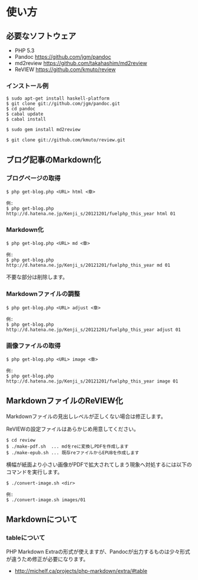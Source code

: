 # 使い方

## 必要なソフトウェア

- PHP 5.3
- Pandoc https://github.com/jgm/pandoc
- md2review https://github.com/takahashim/md2review
- ReVIEW https://github.com/kmuto/review

### インストール例

	$ sudo apt-get install haskell-platform
	$ git clone git://github.com/jgm/pandoc.git
	$ cd pandoc
	$ cabal update
	$ cabal install

	$ sudo gem install md2review

	$ git clone git://github.com/kmuto/review.git

## ブログ記事のMarkdown化

### ブログページの取得

	$ php get-blog.php <URL> html <章>

	例:
	$ php get-blog.php http://d.hatena.ne.jp/Kenji_s/20121201/fuelphp_this_year html 01

### Markdown化

	$ php get-blog.php <URL> md <章>

	例:
	$ php get-blog.php http://d.hatena.ne.jp/Kenji_s/20121201/fuelphp_this_year md 01

不要な部分は削除します。

### Markdownファイルの調整

	$ php get-blog.php <URL> adjust <章>

	例:
	$ php get-blog.php http://d.hatena.ne.jp/Kenji_s/20121201/fuelphp_this_year adjust 01

### 画像ファイルの取得

	$ php get-blog.php <URL> image <章>

	例:
	$ php get-blog.php http://d.hatena.ne.jp/Kenji_s/20121201/fuelphp_this_year image 01

## MarkdownファイルのReVIEW化

Markdownファイルの見出しレベルが正しくない場合は修正します。

ReVIEWの設定ファイルはあらかじめ用意してください。

	$ cd review
	$ ./make-pdf.sh  ... mdをreに変換しPDFを作成します
	$ ./make-epub.sh ... 既存reファイルからEPUBを作成します

横幅が紙面より小さい画像がPDFで拡大されてしまう現象へ対処するには以下のコマンドを実行します。

	$ ./convert-image.sh <dir>

	例:
	$ ./convert-image.sh images/01

## Markdownについて

### tableについて

PHP Markdown Extraの形式が使えますが、Pandocが出力するものは少々形式が違うため修正が必要になります。

- http://michelf.ca/projects/php-markdown/extra/#table
